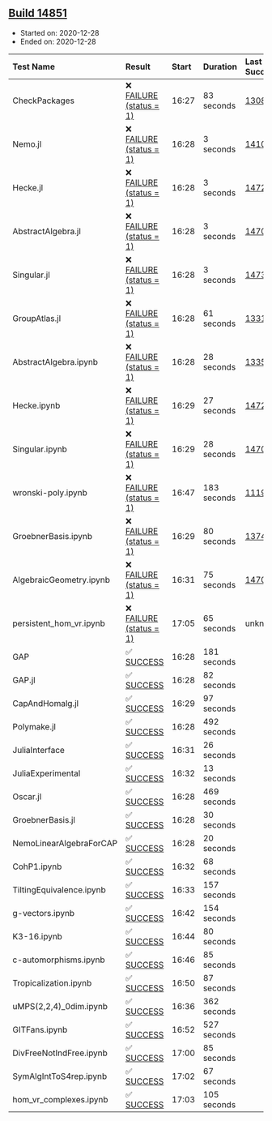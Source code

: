 ## [Build 14851](https://oscarci.mathematik.uni-kl.de/job/oscar/14851/)

* Started on: 2020-12-28
* Ended on: 2020-12-28

| Test Name    | Result | Start | Duration | Last Success | First Failure |
|:-------------|:-------|:------|:---------|:-------------|:--------------|
| CheckPackages | ❌ [FAILURE (status = 1)](https://oscarci.mathematik.uni-kl.de/job/oscar/14851/artifact/logs/build-14851/CheckPackages.log) | 16:27 | 83 seconds | [13085](https://oscarci.mathematik.uni-kl.de/job/oscar/13085/) | [13086](https://oscarci.mathematik.uni-kl.de/job/oscar/13086/) |
| Nemo.jl | ❌ [FAILURE (status = 1)](https://oscarci.mathematik.uni-kl.de/job/oscar/14851/artifact/logs/build-14851/Nemo.jl.log) | 16:28 | 3 seconds | [14101](https://oscarci.mathematik.uni-kl.de/job/oscar/14101/) | [14102](https://oscarci.mathematik.uni-kl.de/job/oscar/14102/) |
| Hecke.jl | ❌ [FAILURE (status = 1)](https://oscarci.mathematik.uni-kl.de/job/oscar/14851/artifact/logs/build-14851/Hecke.jl.log) | 16:28 | 3 seconds | [14723](https://oscarci.mathematik.uni-kl.de/job/oscar/14723/) | [14724](https://oscarci.mathematik.uni-kl.de/job/oscar/14724/) |
| AbstractAlgebra.jl | ❌ [FAILURE (status = 1)](https://oscarci.mathematik.uni-kl.de/job/oscar/14851/artifact/logs/build-14851/AbstractAlgebra.jl.log) | 16:28 | 3 seconds | [14701](https://oscarci.mathematik.uni-kl.de/job/oscar/14701/) | [14702](https://oscarci.mathematik.uni-kl.de/job/oscar/14702/) |
| Singular.jl | ❌ [FAILURE (status = 1)](https://oscarci.mathematik.uni-kl.de/job/oscar/14851/artifact/logs/build-14851/Singular.jl.log) | 16:28 | 3 seconds | [14732](https://oscarci.mathematik.uni-kl.de/job/oscar/14732/) | [14733](https://oscarci.mathematik.uni-kl.de/job/oscar/14733/) |
| GroupAtlas.jl | ❌ [FAILURE (status = 1)](https://oscarci.mathematik.uni-kl.de/job/oscar/14851/artifact/logs/build-14851/GroupAtlas.jl.log) | 16:28 | 61 seconds | [13311](https://oscarci.mathematik.uni-kl.de/job/oscar/13311/) | [13312](https://oscarci.mathematik.uni-kl.de/job/oscar/13312/) |
| AbstractAlgebra.ipynb | ❌ [FAILURE (status = 1)](https://oscarci.mathematik.uni-kl.de/job/oscar/14851/artifact/logs/build-14851/AbstractAlgebra.ipynb.log) | 16:28 | 28 seconds | [13355](https://oscarci.mathematik.uni-kl.de/job/oscar/13355/) | [13356](https://oscarci.mathematik.uni-kl.de/job/oscar/13356/) |
| Hecke.ipynb | ❌ [FAILURE (status = 1)](https://oscarci.mathematik.uni-kl.de/job/oscar/14851/artifact/logs/build-14851/Hecke.ipynb.log) | 16:29 | 27 seconds | [14723](https://oscarci.mathematik.uni-kl.de/job/oscar/14723/) | [14724](https://oscarci.mathematik.uni-kl.de/job/oscar/14724/) |
| Singular.ipynb | ❌ [FAILURE (status = 1)](https://oscarci.mathematik.uni-kl.de/job/oscar/14851/artifact/logs/build-14851/Singular.ipynb.log) | 16:29 | 28 seconds | [14701](https://oscarci.mathematik.uni-kl.de/job/oscar/14701/) | [14702](https://oscarci.mathematik.uni-kl.de/job/oscar/14702/) |
| wronski-poly.ipynb | ❌ [FAILURE (status = 1)](https://oscarci.mathematik.uni-kl.de/job/oscar/14851/artifact/logs/build-14851/wronski-poly.ipynb.log) | 16:47 | 183 seconds | [11192](https://oscarci.mathematik.uni-kl.de/job/oscar/11192/) | [11193](https://oscarci.mathematik.uni-kl.de/job/oscar/11193/) |
| GroebnerBasis.ipynb | ❌ [FAILURE (status = 1)](https://oscarci.mathematik.uni-kl.de/job/oscar/14851/artifact/logs/build-14851/GroebnerBasis.ipynb.log) | 16:29 | 80 seconds | [13748](https://oscarci.mathematik.uni-kl.de/job/oscar/13748/) | [13749](https://oscarci.mathematik.uni-kl.de/job/oscar/13749/) |
| AlgebraicGeometry.ipynb | ❌ [FAILURE (status = 1)](https://oscarci.mathematik.uni-kl.de/job/oscar/14851/artifact/logs/build-14851/AlgebraicGeometry.ipynb.log) | 16:31 | 75 seconds | [14701](https://oscarci.mathematik.uni-kl.de/job/oscar/14701/) | [14702](https://oscarci.mathematik.uni-kl.de/job/oscar/14702/) |
| persistent_hom_vr.ipynb | ❌ [FAILURE (status = 1)](https://oscarci.mathematik.uni-kl.de/job/oscar/14851/artifact/logs/build-14851/persistent_hom_vr.ipynb.log) | 17:05 | 65 seconds | unknown | unknown |
| GAP | ✅ [SUCCESS](https://oscarci.mathematik.uni-kl.de/job/oscar/14851/artifact/logs/build-14851/GAP.log) | 16:28 | 181 seconds |  |  |
| GAP.jl | ✅ [SUCCESS](https://oscarci.mathematik.uni-kl.de/job/oscar/14851/artifact/logs/build-14851/GAP.jl.log) | 16:28 | 82 seconds |  |  |
| CapAndHomalg.jl | ✅ [SUCCESS](https://oscarci.mathematik.uni-kl.de/job/oscar/14851/artifact/logs/build-14851/CapAndHomalg.jl.log) | 16:29 | 97 seconds |  |  |
| Polymake.jl | ✅ [SUCCESS](https://oscarci.mathematik.uni-kl.de/job/oscar/14851/artifact/logs/build-14851/Polymake.jl.log) | 16:28 | 492 seconds |  |  |
| JuliaInterface | ✅ [SUCCESS](https://oscarci.mathematik.uni-kl.de/job/oscar/14851/artifact/logs/build-14851/JuliaInterface.log) | 16:31 | 26 seconds |  |  |
| JuliaExperimental | ✅ [SUCCESS](https://oscarci.mathematik.uni-kl.de/job/oscar/14851/artifact/logs/build-14851/JuliaExperimental.log) | 16:32 | 13 seconds |  |  |
| Oscar.jl | ✅ [SUCCESS](https://oscarci.mathematik.uni-kl.de/job/oscar/14851/artifact/logs/build-14851/Oscar.jl.log) | 16:28 | 469 seconds |  |  |
| GroebnerBasis.jl | ✅ [SUCCESS](https://oscarci.mathematik.uni-kl.de/job/oscar/14851/artifact/logs/build-14851/GroebnerBasis.jl.log) | 16:28 | 30 seconds |  |  |
| NemoLinearAlgebraForCAP | ✅ [SUCCESS](https://oscarci.mathematik.uni-kl.de/job/oscar/14851/artifact/logs/build-14851/NemoLinearAlgebraForCAP.log) | 16:28 | 20 seconds |  |  |
| CohP1.ipynb | ✅ [SUCCESS](https://oscarci.mathematik.uni-kl.de/job/oscar/14851/artifact/logs/build-14851/CohP1.ipynb.log) | 16:32 | 68 seconds |  |  |
| TiltingEquivalence.ipynb | ✅ [SUCCESS](https://oscarci.mathematik.uni-kl.de/job/oscar/14851/artifact/logs/build-14851/TiltingEquivalence.ipynb.log) | 16:33 | 157 seconds |  |  |
| g-vectors.ipynb | ✅ [SUCCESS](https://oscarci.mathematik.uni-kl.de/job/oscar/14851/artifact/logs/build-14851/g-vectors.ipynb.log) | 16:42 | 154 seconds |  |  |
| K3-16.ipynb | ✅ [SUCCESS](https://oscarci.mathematik.uni-kl.de/job/oscar/14851/artifact/logs/build-14851/K3-16.ipynb.log) | 16:44 | 80 seconds |  |  |
| c-automorphisms.ipynb | ✅ [SUCCESS](https://oscarci.mathematik.uni-kl.de/job/oscar/14851/artifact/logs/build-14851/c-automorphisms.ipynb.log) | 16:46 | 85 seconds |  |  |
| Tropicalization.ipynb | ✅ [SUCCESS](https://oscarci.mathematik.uni-kl.de/job/oscar/14851/artifact/logs/build-14851/Tropicalization.ipynb.log) | 16:50 | 87 seconds |  |  |
| uMPS(2,2,4)_0dim.ipynb | ✅ [SUCCESS](https://oscarci.mathematik.uni-kl.de/job/oscar/14851/artifact/logs/build-14851/uMPS-2-2-4-_0dim.ipynb.log) | 16:36 | 362 seconds |  |  |
| GITFans.ipynb | ✅ [SUCCESS](https://oscarci.mathematik.uni-kl.de/job/oscar/14851/artifact/logs/build-14851/GITFans.ipynb.log) | 16:52 | 527 seconds |  |  |
| DivFreeNotIndFree.ipynb | ✅ [SUCCESS](https://oscarci.mathematik.uni-kl.de/job/oscar/14851/artifact/logs/build-14851/DivFreeNotIndFree.ipynb.log) | 17:00 | 85 seconds |  |  |
| SymAlgIntToS4rep.ipynb | ✅ [SUCCESS](https://oscarci.mathematik.uni-kl.de/job/oscar/14851/artifact/logs/build-14851/SymAlgIntToS4rep.ipynb.log) | 17:02 | 67 seconds |  |  |
| hom_vr_complexes.ipynb | ✅ [SUCCESS](https://oscarci.mathematik.uni-kl.de/job/oscar/14851/artifact/logs/build-14851/hom_vr_complexes.ipynb.log) | 17:03 | 105 seconds |  |  |
